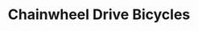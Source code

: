 ---
title: "Chainwheel Drive Bicycles"
url: /clearwater/chainwheel-drive-bicycles/
shop: bicycle
---
